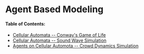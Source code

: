 # Agent Based Modeling
#### Table of Contents:

- [Cellular Automata -- Conway's Game of Life](http://home.agh.edu.pl/~porzycki/doku.php?id=sym:lab1)
- [Cellular Automata -- Sound Wave Simulation](http://home.agh.edu.pl/~porzycki/doku.php?id=sym:lab2)
- [Agents on Cellular Automota -- Crowd Dynamics Simulation](http://home.agh.edu.pl/~porzycki/doku.php?id=sym:lab3)

